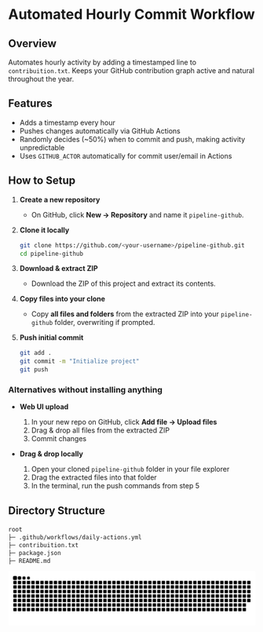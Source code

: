 # Automated Hourly Commit Workflow

## Overview  
Automates hourly activity by adding a timestamped line to `contribuition.txt`. Keeps your GitHub contribution graph active and natural throughout the year.

## Features  
- Adds a timestamp every hour  
- Pushes changes automatically via GitHub Actions  
- Randomly decides (~50%) when to commit and push, making activity unpredictable  
- Uses `GITHUB_ACTOR` automatically for commit user/email in Actions  

## How to Setup  

1. **Create a new repository**  
   - On GitHub, click **New → Repository** and name it `pipeline-github`.  

2. **Clone it locally**  
   ```bash
   git clone https://github.com/<your-username>/pipeline-github.git
   cd pipeline-github
   ```

3. **Download & extract ZIP**  
   - Download the ZIP of this project and extract its contents.  

4. **Copy files into your clone**  
   - Copy **all files and folders** from the extracted ZIP into your `pipeline-github` folder, overwriting if prompted.

5. **Push initial commit**  
   ```bash
   git add .
   git commit -m "Initialize project"
   git push
   ```

### Alternatives without installing anything

- **Web UI upload**  
  1. In your new repo on GitHub, click **Add file → Upload files**  
  2. Drag & drop all files from the extracted ZIP  
  3. Commit changes

- **Drag & drop locally**  
  1. Open your cloned `pipeline-github` folder in your file explorer  
  2. Drag the extracted files into that folder  
  3. In the terminal, run the push commands from step 5

## Directory Structure  
```
root
├─ .github/workflows/daily-actions.yml
├─ contribuition.txt
├─ package.json
├─ README.md
```


![Snake animation](https://github.com/oliota/pipeline-github/blob/output/github-contribution-grid-snake.svg)